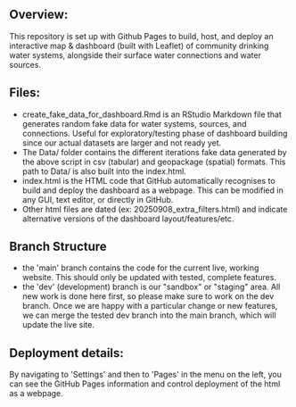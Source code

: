 ## Overview:
This repository is set up with Github Pages to build, host, and deploy an interactive map & dashboard (built with Leaflet) of community drinking water systems, alongside their surface water connections and water sources. 

## Files:
- create_fake_data_for_dashboard.Rmd is an RStudio Markdown file that generates random fake data for water systems, sources, and connections. Useful for exploratory/testing phase of dashboard building since our actual datasets are larger and not ready yet. 
- The Data/ folder contains the different iterations fake data generated by the above script in csv (tabular) and geopackage (spatial) formats. This path to Data/ is also built into the index.html.
- index.html is the HTML code that GitHub automatically recognises to build and deploy the dashboard as a webpage. This can be modified in any GUI, text editor, or directly in GitHub. 
- Other html files are dated (ex: 20250908_extra_filters.html) and indicate alternative versions of the dashboard layout/features/etc.

## Branch Structure
- the 'main' branch contains the code for the current live, working website. This should only be updated with tested, complete features.
- the 'dev' (development) branch is our "sandbox" or "staging" area. All new work is done here first, so please make sure to work on the dev branch. Once we are happy with a particular change or new features, we can merge the tested dev branch into the main branch, which will update the live site. 

## Deployment details:
By navigating to 'Settings' and then to 'Pages' in the menu on the left, you can see the GitHub Pages information and control deployment of the html as a webpage. 
